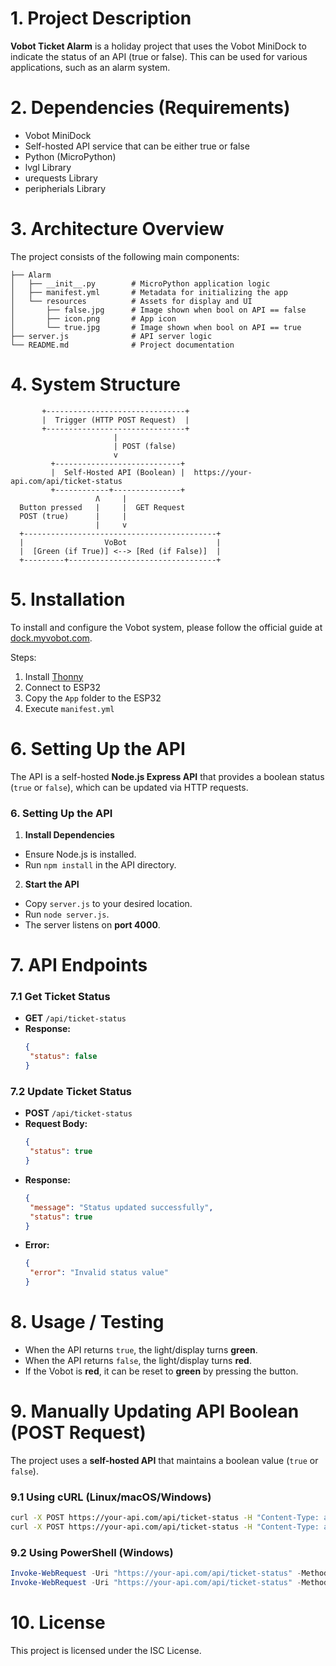 # **1. Project Description**  
**Vobot Ticket Alarm** is a holiday project that uses the Vobot MiniDock to indicate the status of an API (true or false). This can be used for various applications, such as an alarm system.

# **2. Dependencies (Requirements)**  
- Vobot MiniDock  
- Self-hosted API service that can be either true or false  
- Python (MicroPython)  
- lvgl Library  
- urequests Library  
- peripherials Library  

# **3. Architecture Overview**  
The project consists of the following main components:
```
├── Alarm
│   ├── __init__.py        # MicroPython application logic
│   ├── manifest.yml       # Metadata for initializing the app
│   └── resources          # Assets for display and UI
│       ├── false.jpg      # Image shown when bool on API == false
│       ├── icon.png       # App icon
│       └── true.jpg       # Image shown when bool on API == true
├── server.js              # API server logic
└── README.md              # Project documentation
```

# **4. System Structure**
```
       +-------------------------------+
       |  Trigger (HTTP POST Request)  | 
       +-------------------------------+
                       |
                       | POST (false)
                       v
         +----------------------------+
         |  Self-Hosted API (Boolean) |  https://your-api.com/api/ticket-status
         +------------+---------------+
                   Ʌ     |
  Button pressed   |     |  GET Request
  POST (true)      |     |
                   |     v
  +-------------------------------------------+
  |                  VoBot                    |
  |  [Green (if True)] <--> [Red (if False)]  |
  +---------+---------------------------------+
```

# **5. Installation**  
To install and configure the Vobot system, please follow the official guide at [dock.myvobot.com](https://dock.myvobot.com/developer/getting_started/).  

Steps:  
1. Install [Thonny](https://thonny.org/)  
2. Connect to ESP32  
3. Copy the `App` folder to the ESP32  
4. Execute `manifest.yml`  

# **6. Setting Up the API**
The API is a self-hosted **Node.js Express API** that provides a boolean status (`true` or `false`), which can be updated via HTTP requests.

### **6. Setting Up the API**

1. **Install Dependencies**
  - Ensure Node.js is installed.
  - Run `npm install` in the API directory.

2. **Start the API**
  - Copy `server.js` to your desired location.
  - Run `node server.js`.
  - The server listens on **port 4000**.

# **7. API Endpoints**
### **7.1 Get Ticket Status**
- **GET** `/api/ticket-status`
- **Response:**
  ```json
  {
   "status": false
  }
  ```

### **7.2 Update Ticket Status**
- **POST** `/api/ticket-status`
- **Request Body:**
  ```json
  {
   "status": true
  }
  ```
- **Response:**
  ```json
  {
   "message": "Status updated successfully",
   "status": true
  }
  ```
- **Error:**
  ```json
  {
   "error": "Invalid status value"
  }
  ```

# **8. Usage / Testing**
- When the API returns `true`, the light/display turns **green**.
- When the API returns `false`, the light/display turns **red**.
- If the Vobot is **red**, it can be reset to **green** by pressing the button.

# **9. Manually Updating API Boolean (POST Request)**  
The project uses a **self-hosted API** that maintains a boolean value (`true` or `false`).  

### **9.1 Using cURL (Linux/macOS/Windows)**
```sh
curl -X POST https://your-api.com/api/ticket-status -H "Content-Type: application/json" -d '{"status": false}'
curl -X POST https://your-api.com/api/ticket-status -H "Content-Type: application/json" -d '{"status": true}'
```
### **9.2 Using PowerShell (Windows)**
```powershell
Invoke-WebRequest -Uri "https://your-api.com/api/ticket-status" -Method POST -Headers @{ "Content-Type" = "application/json" } -Body '{"status": false}'
Invoke-WebRequest -Uri "https://your-api.com/api/ticket-status" -Method POST -Headers @{ "Content-Type" = "application/json" } -Body '{"status": true}'
```

# **10. License**
This project is licensed under the ISC License.
